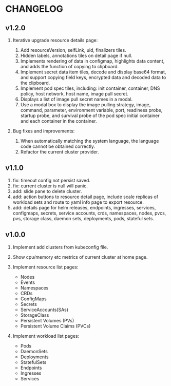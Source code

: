 # CHANGELOG

## v1.2.0
1. Iterative upgrade resource details page:
	1. Add resourceVersion, selfLink, uid, finalizers tiles.
	2. Hidden labels, annotations tiles on detail page if null.
	3. Implements rendering of data in configmap, highlights data content, and adds the function of copying to clipboard.
	4. Implement secret data item tiles, decode and display base64 format, and support copying field keys, encrypted data and decoded data to the clipboard.
	5. Implement pod spec tiles, including: init container, container, DNS policy, host network, host name, image pull secret.
	6. Displays a list of image pull secret names in a modal.
	7. Use a modal box to display the image pulling strategy, image, command, parameter, environment variable, port, readiness probe, startup probe, and survival probe of the pod spec initial container and each container in the container.

2. Bug fixes and improvements:
	1. When automatically matching the system language, the language code cannot be obtained correctly.
	2. Refactor the current cluster provider.

## v1.1.0
1. fix: timeout config not persist saved.
2. fix: current cluster is null will panic.
3. add: slide pane to delete cluster.
4. add: action buttons to resource detail page, include scale replicas of workload sets and route to yaml info page to export resource.
5. add: details page for helm releases, endpoints, ingresses, services, configmaps, secrets, service accounts, crds, namespaces, nodes, pvcs, pvs, storage class, daemon sets, deployments, pods, stateful sets.


## v1.0.0
1. Implement add clusters from kubeconfig file.
2. Show cpu/memory etc metrics of current cluster at home page.
3. Implement resource list pages:
   - Nodes
   - Events
   - Namespaces
   - CRDs
   - ConfigMaps
   - Secrets
   - ServiceAccounts(SAs)
   - StorageClass
   - Persistent Volumes (PVs)
   - Persistent Volume Claims (PVCs)

4. Implement workload list pages:
   - Pods
   - DaemonSets
   - Deployments
   - StatefulSets
   - Endpoints
   - Ingresses
   - Services